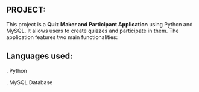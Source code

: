 ## PROJECT:
This project is a **Quiz Maker and Participant Application** using Python and MySQL. It allows users to create quizzes and participate in them. The application features two main functionalities:
## Languages used:
. Python   

. MySQL Database
